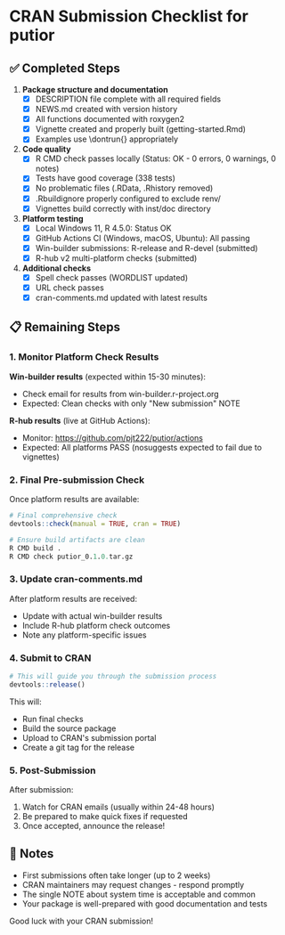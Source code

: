 # CRAN Submission Checklist for putior

## ✅ Completed Steps

1. **Package structure and documentation**
   - [x] DESCRIPTION file complete with all required fields
   - [x] NEWS.md created with version history
   - [x] All functions documented with roxygen2
   - [x] Vignette created and properly built (getting-started.Rmd)
   - [x] Examples use \dontrun{} appropriately

2. **Code quality**
   - [x] R CMD check passes locally (Status: OK - 0 errors, 0 warnings, 0 notes)
   - [x] Tests have good coverage (338 tests)
   - [x] No problematic files (.RData, .Rhistory removed)
   - [x] .Rbuildignore properly configured to exclude renv/
   - [x] Vignettes build correctly with inst/doc directory

3. **Platform testing**
   - [x] Local Windows 11, R 4.5.0: Status OK
   - [x] GitHub Actions CI (Windows, macOS, Ubuntu): All passing
   - [x] Win-builder submissions: R-release and R-devel (submitted)
   - [x] R-hub v2 multi-platform checks (submitted)

4. **Additional checks**
   - [x] Spell check passes (WORDLIST updated)
   - [x] URL check passes
   - [x] cran-comments.md updated with latest results

## 📋 Remaining Steps

### 1. Monitor Platform Check Results

**Win-builder results** (expected within 15-30 minutes):
- Check email for results from win-builder.r-project.org
- Expected: Clean checks with only "New submission" NOTE

**R-hub results** (live at GitHub Actions):
- Monitor: https://github.com/pjt222/putior/actions
- Expected: All platforms PASS (nosuggests expected to fail due to vignettes)

### 2. Final Pre-submission Check

Once platform results are available:

```r
# Final comprehensive check
devtools::check(manual = TRUE, cran = TRUE)

# Ensure build artifacts are clean
R CMD build .
R CMD check putior_0.1.0.tar.gz
```

### 3. Update cran-comments.md

After platform results are received:
- Update with actual win-builder results
- Include R-hub platform check outcomes
- Note any platform-specific issues

### 4. Submit to CRAN

```r
# This will guide you through the submission process
devtools::release()
```

This will:
- Run final checks
- Build the source package
- Upload to CRAN's submission portal
- Create a git tag for the release

### 5. Post-Submission

After submission:
1. Watch for CRAN emails (usually within 24-48 hours)
2. Be prepared to make quick fixes if requested
3. Once accepted, announce the release!

## 📝 Notes

- First submissions often take longer (up to 2 weeks)
- CRAN maintainers may request changes - respond promptly
- The single NOTE about system time is acceptable and common
- Your package is well-prepared with good documentation and tests

Good luck with your CRAN submission!